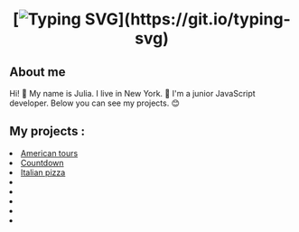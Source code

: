 <h1 align="center">

[![Typing SVG](https://readme-typing-svg.herokuapp.com?font=Fira+Code&size=32&pause=1000&color=D853D5&random=false&width=435&lines=Hi!+My+name+is+Julia!+;I'm+a+web+developer.)](https://git.io/typing-svg)

</h1>

<h2>About me</h2>
<p>Hi! 👋 My name is Julia. I live in New York. 🗽 I'm a junior JavaScript developer. Below you can see my projects. 😊</p>

<h2>My projects :</h2>
<u>
  <li><a href="https://american-tours.glitch.me/"<img src="https://cdn.glitch.global/2a0a38f3-319e-400d-b5f2-eb7a4285d209/new%20year.jpeg?v=1706159788814" class="bd-placeholder-img" width="100%" height="100%" xmlns="http://www.w3.org/2000/svg" aria-hidden="true" preserveAspectRatio="xMidYMid slice" focusable="false"><rect width="100%" height="100%" fill="#777"></rect>
</a>American tours</li>
  <li><a href="https://newyearrr.glitch.me/">Сountdown</li>
  <li><a href="https://italian-pizza-animation.glitch.me">Italian pizza</li>
  <li></li>
  <li></li>
  <li></li>
  <li></li>
  <li></li>
</u>
